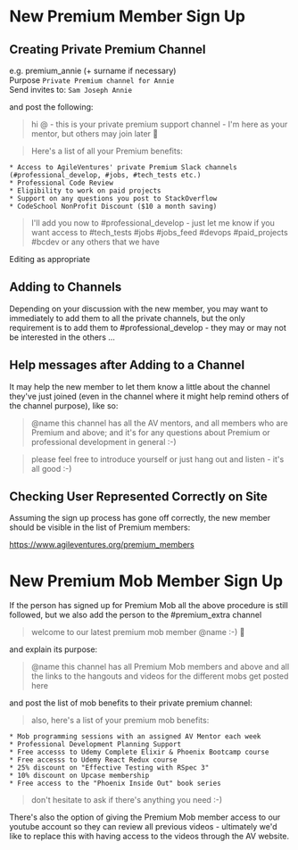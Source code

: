 New Premium Member Sign Up
==========================

Creating Private Premium Channel
--------------------------------

e.g. premium_annie (+ surname if necessary)        
Purpose `Private Premium channel for Annie`            
Send invites to: `Sam Joseph Annie`                  

and post the following:

> hi @<slack-tag> - this is your private premium support channel - I'm here as your mentor, but others may join later :slightly_smiling_face:

> Here's a list of all your Premium benefits:

```
* Access to AgileVentures' private Premium Slack channels (#professional_develop, #jobs, #tech_tests etc.)
* Professional Code Review
* Eligibility to work on paid projects
* Support on any questions you post to StackOverflow
* CodeSchool NonProfit Discount ($10 a month saving)
```
> I'll add you now to #professional_develop - just let me know if you want access to #tech_tests #jobs #jobs_feed #devops #paid_projects #bcdev or any others that we have


Editing as appropriate

Adding to Channels
------------------

Depending on your discussion with the new member, you may want to immediately to add them to all the private channels, but the only requirement is to add them to #professional_develop - they may or may not be interested in the others ...

Help messages after Adding to a Channel
---------------------------------------

It may help the new member to let them know a little about the channel they've just joined (even in the channel where it might help remind others of the channel purpose), like so:

> @name this channel has all the AV mentors, and all members who are Premium and above; and it's for any questions about Premium or professional development in general :-)

> please feel free to introduce yourself or just hang out and listen - it's all good :-)

Checking User Represented Correctly on Site
-------------------------------------------

Assuming the sign up process has gone off correctly, the new member should be visible in the list of Premium members:

https://www.agileventures.org/premium_members

New Premium Mob Member Sign Up
==============================

If the person has signed up for Premium Mob all the above procedure is still followed, but we also add the person to the #premium_extra channel

> welcome to our latest premium mob member @name :-) :tada:

and explain its purpose:

> @name this channel has all Premium Mob members and above and all the links to the hangouts and videos for the different mobs get posted here

and post the list of mob benefits to their private premium channel:

> also, here's a list of your premium mob benefits:

```
* Mob programming sessions with an assigned AV Mentor each week
* Professional Development Planning Support
* Free accesss to Udemy Complete Elixir & Phoenix Bootcamp course
* Free accesss to Udemy React Redux course 
* 25% discount on "Effective Testing with RSpec 3"
* 10% discount on Upcase membership
* Free access to the "Phoenix Inside Out" book series
```

> don't hesitate to ask if there's anything you need :-)

There's also the option of giving the Premium Mob member access to our youtube account so they can review all previous videos - ultimately we'd like to replace this with having access to the videos through the AV website.
